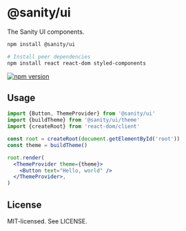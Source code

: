 # @sanity/ui

The Sanity UI components.

```sh
npm install @sanity/ui

# Install peer dependencies
npm install react react-dom styled-components
```

[![npm version](https://img.shields.io/npm/v/@sanity/ui.svg?style=flat-square)](https://www.npmjs.com/package/@sanity/ui)

## Usage

```jsx
import {Button, ThemeProvider} from '@sanity/ui'
import {buildTheme} from '@sanity/ui/theme'
import {createRoot} from 'react-dom/client'

const root = createRoot(document.getElementById('root'))
const theme = buildTheme()

root.render(
  <ThemeProvider theme={theme}>
    <Button text="Hello, world" />
  </ThemeProvider>,
)
```

## License

MIT-licensed. See LICENSE.
